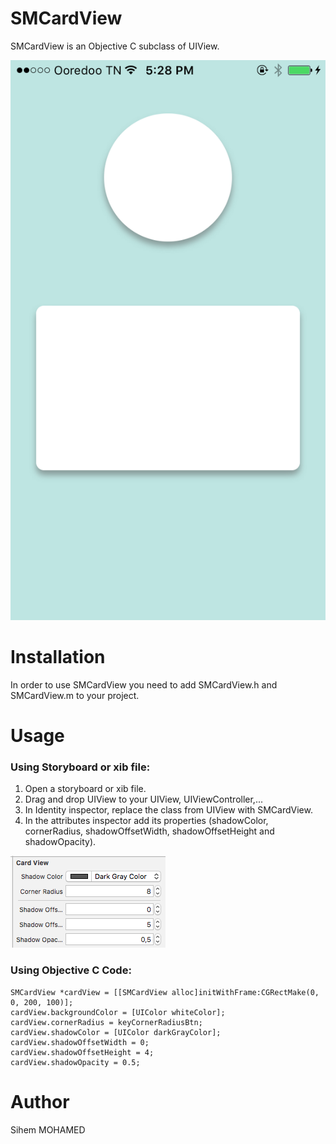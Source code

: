# SMCardView
SMCardView is an Objective C subclass of UIView.

![alt text](https://github.com/SihemMED/SMCardView/blob/master/example.png)

# Installation

In order to use SMCardView you need to add SMCardView.h and SMCardView.m to your project.

# Usage

### Using Storyboard or xib file:

1. Open a storyboard or xib file.
2. Drag and drop UIView to your UIView, UIViewController,...
3. In Identity inspector, replace the class from UIView with SMCardView.
5. In the attributes inspector add its properties (shadowColor, cornerRadius, shadowOffsetWidth, shadowOffsetHeight and shadowOpacity).

![alt text](https://github.com/SihemMED/SMCardView/blob/master/cardView.png)


### Using Objective C Code:

```
SMCardView *cardView = [[SMCardView alloc]initWithFrame:CGRectMake(0, 0, 200, 100)];
cardView.backgroundColor = [UIColor whiteColor];
cardView.cornerRadius = keyCornerRadiusBtn;
cardView.shadowColor = [UIColor darkGrayColor];
cardView.shadowOffsetWidth = 0;
cardView.shadowOffsetHeight = 4;
cardView.shadowOpacity = 0.5;
```
# Author

Sihem MOHAMED
